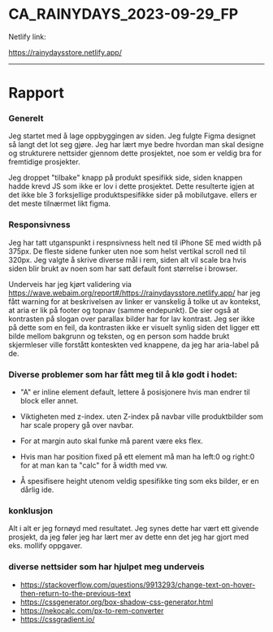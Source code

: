 # CA_RAINYDAYS_2023-09-29_FP
 
Netlify link: 

https://rainydaysstore.netlify.app/

___________________________________________________________



# Rapport

### Generelt

Jeg startet med å lage oppbyggingen av siden. Jeg fulgte Figma designet så langt det lot seg gjøre. Jeg har lært mye bedre hvordan man skal designe og strukturere nettsider gjennom dette prosjektet, noe som er veldig bra for fremtidige prosjekter. 

Jeg droppet "tilbake" knapp på produkt spesifikk side, siden knappen hadde krevd JS som ikke er lov i dette prosjektet. Dette resulterte igjen at det ikke ble 3 forksjellige produktspesifikke sider på mobilutgave. ellers er det meste tilnærmet likt figma.


### Responsivness
Jeg har tatt utganspunkt i respnsivness helt ned til iPhone SE med width på 375px. De fleste sidene funker uten noe som helst vertikal scroll ned til 320px. Jeg valgte å skrive diverse mål i rem, siden alt vil scale bra hvis siden blir brukt av noen som har satt default font størrelse i browser. 

Underveis har jeg kjørt validering via https://wave.webaim.org/report#/https://rainydaysstore.netlify.app/ har jeg fått warning for at beskrivelsen av linker er vanskelig å tolke ut av kontekst, at aria er lik på footer og topnav (samme endepunkt). De sier også at kontrasten på slogan over parallax bilder har for lav kontrast. Jeg ser ikke på dette som en feil, da kontrasten ikke er visuelt synlig siden det ligger ett bilde mellom bakgrunn og teksten, og en person som hadde brukt skjermleser ville forstått konteskten ved knappene, da jeg har aria-label på de. 


### Diverse problemer som har fått meg til å klø godt i hodet:

* "A" er inline element default, lettere å posisjonere hvis man endrer til block eller annet.

* Viktigheten med z-index. uten Z-index på navbar ville produktbilder som har scale propery gå over navbar.

* For at margin auto skal funke må parent være eks flex.

* Hvis man har position fixed på ett element må man ha left:0 og right:0 for at man kan ta "calc" for å width med vw.

* Å spesifisere height utenom veldig spesifikke ting som eks bilder, er en dårlig ide.


### konklusjon
Alt i alt er jeg fornøyd med resultatet. Jeg synes dette har vært ett givende prosjekt, da jeg føler jeg har lært mer av dette enn det jeg har gjort med eks. mollify oppgaver.


### diverse nettsider som har hjulpet meg underveis
* https://stackoverflow.com/questions/9913293/change-text-on-hover-then-return-to-the-previous-text
* https://cssgenerator.org/box-shadow-css-generator.html
* https://nekocalc.com/px-to-rem-converter
* https://cssgradient.io/
